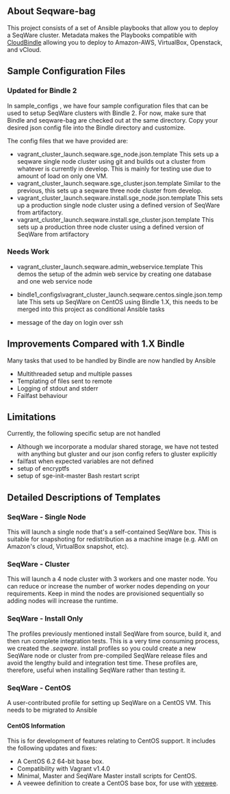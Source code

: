 ## About Seqware-bag

This project consists of a set of Ansible playbooks that allow you to deploy a SeqWare cluster. Metadata makes the Playbooks compatible with [CloudBindle](https://github.com/CloudBindle/Bindle) allowing you to deploy to Amazon-AWS, VirtualBox, Openstack, and vCloud. 

## Sample Configuration Files

### Updated for Bindle 2

In sample\_configs , we have four sample configuration files that can be used to setup SeqWare clusters with Bindle 2. For now, make sure that Bindle and seqware-bag are checked out at the same directory. Copy your desired json config file into the Bindle directory and customize. 

The config files that we have provided are:

* vagrant\_cluster\_launch.seqware.sge\_node.json.template This sets up a seqware single node cluster using git and builds out a cluster from whatever is currently in develop. This is mainly for testing use due to amount of load on only one VM. 
* vagrant\_cluster\_launch.seqware.sge\_cluster.json.template Similar to the previous, this sets up a seqware three node cluster from develop. 
* vagrant\_cluster\_launch.seqware.install.sge\_node.json.template This sets up a production single node cluster using a defined version of SeqWare from artifactory.        
* vagrant\_cluster\_launch.seqware.install.sge\_cluster.json.template This sets up a production three node cluster using a defined version of SeqWare from artifactory


### Needs Work

* vagrant\_cluster\_launch.seqware.admin\_webservice.template This demos the setup of the admin web service by creating one database and one web service node
* bindle1\_configs\\vagrant\_cluster\_launch.seqware.centos.single.json.template This sets up SeqWare on CentOS using Bindle 1.X, this needs to be merged into this project as conditional Ansible tasks

* message of the day on login over ssh
## Improvements Compared with 1.X Bindle


Many tasks that used to be handled by Bindle are now handled by Ansible
* Multithreaded setup and multiple passes
* Templating of files sent to remote
* Logging of stdout and stderr
* Failfast behaviour

## Limitations

Currently, the following specific setup are not handled

* Although we incorporate a modular shared storage, we have not tested with anything but gluster and our json config refers to gluster explicitly
* failfast when expected variables are not defined
* setup of encryptfs
* setup of sge-init-master Bash restart script

## Detailed Descriptions of Templates

### SeqWare - Single Node

This will launch a single node that's a self-contained SeqWare box. This is
suitable for snapshoting for redistribution as a machine image (e.g. AMI on
Amazon's cloud, VirtualBox snapshot, etc).

### SeqWare - Cluster

This will launch a 4 node cluster with 3 workers and one master node. You can
reduce or increase the number of worker nodes depending on your requirements.
Keep in mind the nodes are provisioned sequentially so adding nodes will increase
the runtime.

### SeqWare - Install Only

The profiles previously mentioned install SeqWare from source, build it, and
then run complete integration tests.  This is a very time consuming process, we
created the *.seqware.* install profiles so you could create a new SeqWare node
or cluster from pre-compiled SeqWare release files and avoid the lengthy build
and integration test time. These profiles are, therefore, useful when
installing SeqWare rather than testing it.

### SeqWare - CentOS

A user-contributed profile for setting up SeqWare on a CentOS VM. This needs to be migrated to Ansible

#### CentOS Information

This is for development of features relating to CentOS support. It includes the following updates and fixes:

* A CentOS 6.2 64-bit base box.
* Compatibility with Vagrant v1.4.0
* Minimal, Master and SeqWare Master install scripts for CentOS.
* A veewee definition to create a CentOS base box, for use with [veewee](https://github.com/jedi4ever/veewee).

